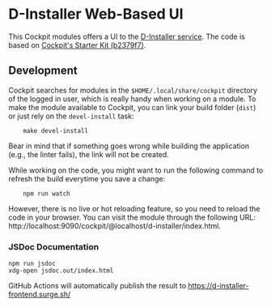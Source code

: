 # D-Installer Web-Based UI

This Cockpit modules offers a UI to the [D-Installer service](file:../service). The code is based on
[Cockpit's Starter Kit
(b2379f7)](https://github.com/cockpit-project/starter-kit/tree/b2379f78e203aab0028d8548b39f5f0bd2b27d2a).

## Development

Cockpit searches for modules in the `$HOME/.local/share/cockpit` directory of the logged in user,
which is really handy when working on a module. To make the module available to Cockpit, you can
link your build folder (`dist`) or just rely on the `devel-install` task:

```
    make devel-install
```

Bear in mind that if something goes wrong while building the application (e.g., the linter fails),
the link will not be created.

While working on the code, you might want to run the following command to refresh the build
everytime you save a change:

```
    npm run watch
```

However, there is no live or hot reloading feature, so you need to reload the code in your browser.
You can visit the module through the following URL:
http://localhost:9090/cockpit/@localhost/d-installer/index.html.

### JSDoc Documentation

```
npm run jsdoc
xdg-open jsdoc.out/index.html
```

GitHub Actions will automatically publish the result to
<https://d-installer-frontend.surge.sh/>
